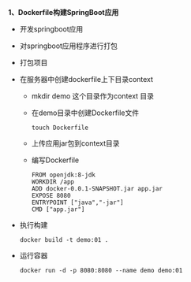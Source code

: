 **1、Dockerfile构建SpringBoot应用**

- 开发springboot应用
- 对springboot应用程序进行打包

- 打包项目

- 在服务器中创建dockerfile上下目录context

  - mkdir demo 这个目录作为context 目录

  - 在demo目录中创建Dockerfile文件

    ```
    touch Dockerfile
    ```

  - 上传应用jar包到context目录

  - 编写Dockerfile

    ```
    FROM openjdk:8-jdk
    WORKDIR /app
    ADD docker-0.0.1-SNAPSHOT.jar app.jar
    EXPOSE 8080
    ENTRYPOINT ["java","-jar"]
    CMD ["app.jar"]
    
    ```

- 执行构建

  ```
  docker build -t demo:01 .
  ```

- 运行容器

  ```
  docker run -d -p 8080:8080 --name demo demo:01
  ```

  

